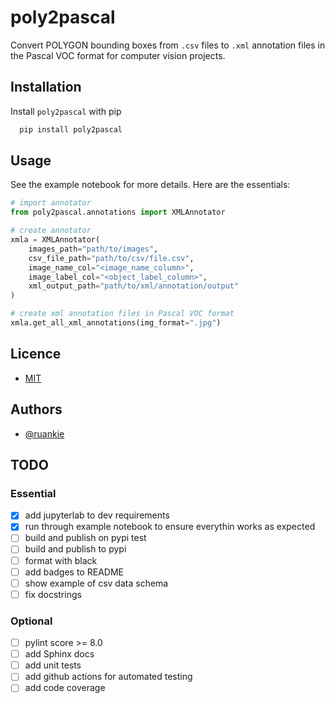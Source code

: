 # poly2pascal
Convert POLYGON bounding boxes from `.csv` files to `.xml` annotation files in the Pascal VOC format for computer vision projects.

## Installation
Install `poly2pascal` with pip
```bash
  pip install poly2pascal
```

## Usage
See the example notebook for more details. Here are the essentials:
```python
# import annotator
from poly2pascal.annotations import XMLAnnotator

# create annotator
xmla = XMLAnnotator(
    images_path="path/to/images", 
    csv_file_path="path/to/csv/file.csv", 
    image_name_col="<image_name_column>",
    image_label_col="<object_label_column>", 
    xml_output_path="path/to/xml/annotation/output"
)

# create xml annotation files in Pascal VOC format
xmla.get_all_xml_annotations(img_format=".jpg")
```

## Licence
* [MIT](./LICENSE)

## Authors
- [@ruankie](https://www.github.com/ruankie)

## TODO
### Essential
- [x] add jupyterlab to dev requirements
- [x] run through example notebook to ensure everythin works as expected
- [ ] build and publish on pypi test
- [ ] build and publish to pypi
- [ ] format with black
- [ ] add badges to README
- [ ] show example of csv data schema
- [ ] fix docstrings

### Optional
- [ ] pylint score >= 8.0
- [ ] add Sphinx docs
- [ ] add unit tests
- [ ] add github actions for automated testing
- [ ] add code coverage